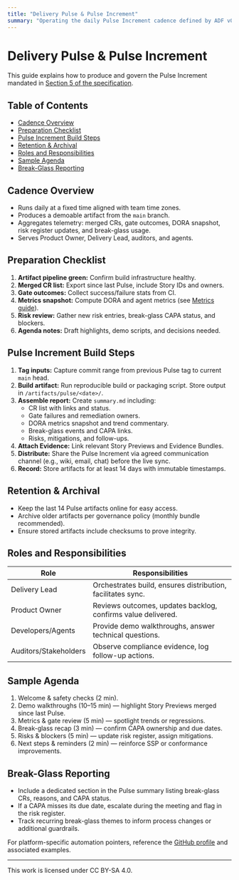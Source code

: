 ```yaml
---
title: "Delivery Pulse & Pulse Increment"
summary: "Operating the daily Pulse Increment cadence defined by ADF v0.5.0."
---
```


# Delivery Pulse & Pulse Increment

This guide explains how to produce and govern the Pulse Increment mandated in [Section 5 of the specification](../specs/adf-spec-v0.5.0.md#5-delivery-pulse-and-pulse-increment).

## Table of Contents
- [Cadence Overview](#cadence-overview)
- [Preparation Checklist](#preparation-checklist)
- [Pulse Increment Build Steps](#pulse-increment-build-steps)
- [Retention & Archival](#retention--archival)
- [Roles and Responsibilities](#roles-and-responsibilities)
- [Sample Agenda](#sample-agenda)
- [Break-Glass Reporting](#break-glass-reporting)

## Cadence Overview

- Runs daily at a fixed time aligned with team time zones.
- Produces a demoable artifact from the `main` branch.
- Aggregates telemetry: merged CRs, gate outcomes, DORA snapshot, risk register updates, and break-glass usage.
- Serves Product Owner, Delivery Lead, auditors, and agents.

## Preparation Checklist

1. **Artifact pipeline green:** Confirm build infrastructure healthy.
2. **Merged CR list:** Export since last Pulse, include Story IDs and owners.
3. **Gate outcomes:** Collect success/failure stats from CI.
4. **Metrics snapshot:** Compute DORA and agent metrics (see [Metrics guide](metrics.md)).
5. **Risk review:** Gather new risk entries, break-glass CAPA status, and blockers.
6. **Agenda notes:** Draft highlights, demo scripts, and decisions needed.

## Pulse Increment Build Steps

1. **Tag inputs:** Capture commit range from previous Pulse tag to current `main` head.
2. **Build artifact:** Run reproducible build or packaging script. Store output in `/artifacts/pulse/<date>/`.
3. **Assemble report:** Create `summary.md` including:
   - CR list with links and status.
   - Gate failures and remediation owners.
   - DORA metrics snapshot and trend commentary.
   - Break-glass events and CAPA links.
   - Risks, mitigations, and follow-ups.
4. **Attach Evidence:** Link relevant Story Previews and Evidence Bundles.
5. **Distribute:** Share the Pulse Increment via agreed communication channel (e.g., wiki, email, chat) before the live sync.
6. **Record:** Store artifacts for at least 14 days with immutable timestamps.

## Retention & Archival

- Keep the last 14 Pulse artifacts online for easy access.
- Archive older artifacts per governance policy (monthly bundle recommended).
- Ensure stored artifacts include checksums to prove integrity.

## Roles and Responsibilities

| Role | Responsibilities |
| --- | --- |
| Delivery Lead | Orchestrates build, ensures distribution, facilitates sync. |
| Product Owner | Reviews outcomes, updates backlog, confirms value delivered. |
| Developers/Agents | Provide demo walkthroughs, answer technical questions. |
| Auditors/Stakeholders | Observe compliance evidence, log follow-up actions. |

## Sample Agenda

1. Welcome & safety checks (2 min).
2. Demo walkthroughs (10–15 min) — highlight Story Previews merged since last Pulse.
3. Metrics & gate review (5 min) — spotlight trends or regressions.
4. Break-glass recap (3 min) — confirm CAPA ownership and due dates.
5. Risks & blockers (5 min) — update risk register, assign mitigations.
6. Next steps & reminders (2 min) — reinforce SSP or conformance improvements.

## Break-Glass Reporting

- Include a dedicated section in the Pulse summary listing break-glass CRs, reasons, and CAPA status.
- If a CAPA misses its due date, escalate during the meeting and flag in the risk register.
- Track recurring break-glass themes to inform process changes or additional guardrails.

For platform-specific automation pointers, reference the [GitHub profile](../profiles/github.md) and associated examples.

---

This work is licensed under CC BY-SA 4.0.
